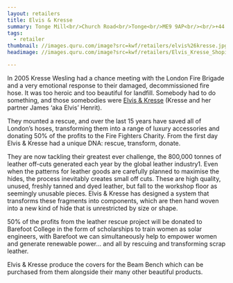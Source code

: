 ```yaml
---
layout: retailers
title: Elvis & Kresse
summary: Tonge Mill<br/>Church Road<br/>Tonge<br/>ME9 9AP<br/><br/>+44 1795 484 235
tags:
  - retailer
thumbnail: //images.quru.com/image?src=kwf/retailers/elvis%26kresse.jpg&width=150&height=150&fill=none
headimage: //images.quru.com/image?src=kwf/retailers/Elvis_Kresse_Shopify_Banner_2048x.jpg

---
```


In 2005 Kresse Wesling had a chance meeting with the London Fire Brigade and a very emotional response to their damaged, decommissioned fire hose. It was too heroic and too beautiful for landfill. Somebody had to do something, and those somebodies were [Elvis & Kresse](//www.elvisandkresse.com "Elvis & Kresse") (Kresse and her partner James ‘aka Elvis’ Henrit).

They mounted a rescue, and over the last 15 years have saved all of London’s hoses, transforming them into a range of luxury accessories and donating 50% of the profits to the Fire Fighters Charity. From the first day Elvis & Kresse had a unique DNA: rescue, transform, donate.

They are now tackling their greatest ever challenge, the 800,000 tonnes of leather off-cuts generated each year by the global leather industry1. Even when the patterns for leather goods are carefully planned to maximise the hides, the process inevitably creates small off cuts. These are high quality, unused, freshly tanned and dyed leather, but fall to the workshop floor as seemingly unusable pieces. Elvis & Kresse has designed a system that transforms these fragments into components, which are then hand woven into a new kind of hide that is unrestricted by size or shape.

50% of the profits from the leather rescue project will be donated to Barefoot College in the form of scholarships to train women as solar engineers, with Barefoot we can simultaneously help to empower women and generate renewable power… and all by rescuing and transforming scrap leather.

Elvis & Kresse produce the covers for the Beam Bench which can be purchased from them alongside their many other beautiful products.
